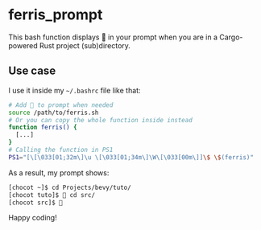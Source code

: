 # ferris_prompt

This bash function displays 🦀 in your prompt when you are in a Cargo-powered Rust project (sub)directory.

## Use case

I use it inside my `~/.bashrc` file like that:

```bash
# Add 🦀 to prompt when needed
source /path/to/ferris.sh
# Or you can copy the whole function inside instead
function ferris() {
  [...]
}
# Calling the function in PS1
PS1="[\[\033[01;32m\]\u \[\033[01;34m\]\W\[\033[00m\]]\$ \$(ferris)"
```

As a result, my prompt shows:

```bash
[chocot ~]$ cd Projects/bevy/tuto/
[chocot tuto]$ 🦀 cd src/
[chocot src]$ 🦀
```

Happy coding!
